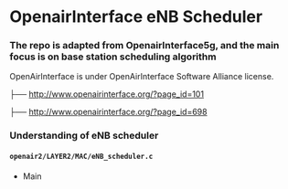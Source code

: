 # OpenairInterface eNB Scheduler
### The repo is adapted from OpenairInterface5g, and the main focus is on base station scheduling algorithm
OpenAirInterface is under OpenAirInterface Software Alliance license.

├── http://www.openairinterface.org/?page_id=101

├── http://www.openairinterface.org/?page_id=698

### Understanding of eNB scheduler

#### `openair2/LAYER2/MAC/eNB_scheduler.c`

- Main 
